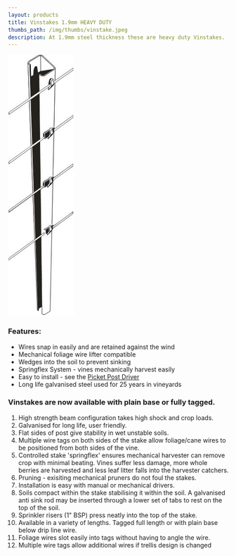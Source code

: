 ```yaml
---
layout: products
title: Vinstakes 1.9mm HEAVY DUTY
thumbs_path: /img/thumbs/vinstake.jpeg
description: At 1.9mm steel thickness these are heavy duty Vinstakes.
---
```


![A 1.6mm Vinstake.](/img/large/Vinstake16.jpeg)

### Features:

*   Wires snap in easily and are retained against the wind
*   Mechanical foliage wire lifter compatible
*   Wedges into the soil to prevent sinking
*   Springflex System - vines mechanically harvest easily
*   Easy to install - see the [Picket Post Driver](../PPD/PPD.html)
*   Long life galvanised steel used for 25 years in vineyards

### Vinstakes are now available with plain base or fully tagged.

1.  High strength beam configuration takes high shock and crop loads.
2.  Galvanised for long life, user friendly.
3.  Flat sides of post give stability in wet unstable soils.
4.  Multiple wire tags on both sides of the stake allow foliage/cane wires to be positioned from both sides of the vine.
5.  Controlled stake &#39;springflex&#39; ensures mechanical harvester can remove crop with minimal beating. Vines suffer less damage, more whole berries are harvested and less leaf litter falls into the harvester catchers.
6.  Pruning - exisiting mechanical pruners do not foul the stakes.
7.  Installation is easy with manual or mechanical drivers.
8.  Soils compact within the stake stabilising it within the soil. A galvanised anti sink rod may be inserted through a lower set of tabs to rest on the top of the soil.
9.  Sprinkler risers (1&quot; BSP) press neatly into the top of the stake.
10.  Available in a variety of lengths. Tagged full length or with plain base below drip line wire.
11.  Foliage wires slot easily into tags without having to angle the wire.
12.  Multiple wire tags allow additional wires if trellis design is changed